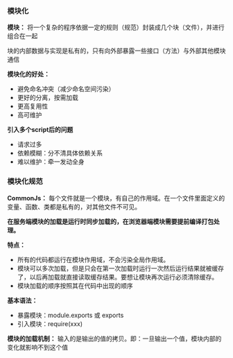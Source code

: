 ### 模块化

**模块：** 将一个复杂的程序依据一定的规则（规范）封装成几个块（文件），并进行组合在一起

​			块的内部数据与实现是私有的，只有向外部暴露一些接口（方法）与外部其他模块通信

**模块化的好处：**

+ 避免命名冲突（减少命名空间污染）
+ 更好的分离，按需加载
+ 更高复用性
+ 高可维护

**引入多个script后的问题**

+ 请求过多
+ 依赖模糊：分不清具体依赖关系
+ 难以维护：牵一发动全身

### 模块化规范

**CommonJs：** 每个文件就是一个模块，有自己的作用域。在一个文件里面定义的变量、函数、类都是私有的，对其他文件不可见。

**在服务端模块的加载是运行时同步加载的，在浏览器端模块需要提前编译打包处理。** 

**特点：** 

+ 所有的代码都运行在模块作用域，不会污染全局作用域。
+ 模块可以多次加载，但是只会在第一次加载时运行一次然后运行结果就被缓存了，以后再加载就直接读取缓存结果。要想让模块再次运行必须清除缓存。
+ 模块加载的顺序按照其在代码中出现的顺序

**基本语法：**

+ 暴露模块：module.exports 或 exports
+ 引入模块：require(xxx)

**模块的加载机制：** 输入的是输出的值的拷贝。即：一旦输出一个值，模块内部的变化就影响不到这个值


